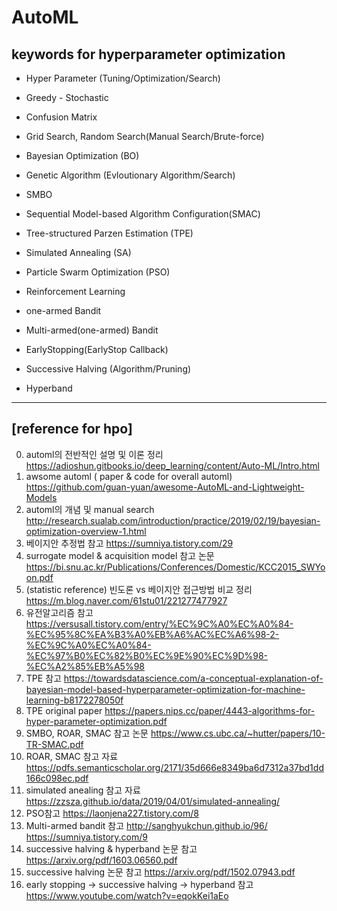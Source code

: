 # AutoML
## keywords for hyperparameter optimization

- Hyper Parameter (Tuning/Optimization/Search)  
- Greedy - Stochastic 
- Confusion Matrix 

- Grid Search, Random Search(Manual Search/Brute-force) 

- Bayesian Optimization (BO) 

- Genetic Algorithm (Evloutionary Algorithm/Search)
 
- SMBO  
- Sequential Model-based Algorithm Configuration(SMAC) 
- Tree-structured Parzen Estimation (TPE) 

- Simulated Annealing (SA) 
- Particle Swarm Optimization (PSO) 

- Reinforcement Learning 
- one-armed Bandit 
- Multi-armed(one-armed) Bandit 
- EarlyStopping(EarlyStop Callback) 
- Successive Halving (Algorithm/Pruning) 
- Hyperband 


-----------------------------------------------------------
## [reference for hpo]
0. automl의 전반적인 설명 및 이론 정리 
https://adioshun.gitbooks.io/deep_learning/content/Auto-ML/Intro.html
1. awsome automl ( paper & code for overall automl)
https://github.com/guan-yuan/awesome-AutoML-and-Lightweight-Models
2. automl의 개념 및 manual search 
http://research.sualab.com/introduction/practice/2019/02/19/bayesian-optimization-overview-1.html
3. 베이지안 추정법 참고 
https://sumniya.tistory.com/29
4. surrogate model & acquisition model 참고 논문
https://bi.snu.ac.kr/Publications/Conferences/Domestic/KCC2015_SWYoon.pdf
5. (statistic reference) 빈도론 vs 베이지안 접근방법 비교 정리 
https://m.blog.naver.com/61stu01/221277477927
6. 유전알고리즘 참고 
https://versusall.tistory.com/entry/%EC%9C%A0%EC%A0%84-%EC%95%8C%EA%B3%A0%EB%A6%AC%EC%A6%98-2-%EC%9C%A0%EC%A0%84-%EC%97%B0%EC%82%B0%EC%9E%90%EC%9D%98-%EC%A2%85%EB%A5%98
7. TPE 참고
https://towardsdatascience.com/a-conceptual-explanation-of-bayesian-model-based-hyperparameter-optimization-for-machine-learning-b8172278050f
8. TPE original paper
https://papers.nips.cc/paper/4443-algorithms-for-hyper-parameter-optimization.pdf
9. SMBO, ROAR, SMAC 참고 논문 
https://www.cs.ubc.ca/~hutter/papers/10-TR-SMAC.pdf
10. ROAR, SMAC 참고 자료 
https://pdfs.semanticscholar.org/2171/35d666e8349ba6d7312a37bd1dd166c098ec.pdf
11. simulated anealing 참고 자료 
https://zzsza.github.io/data/2019/04/01/simulated-annealing/
12. PSO참고 
https://laonjena227.tistory.com/8
13. Multi-armed bandit 참고 
http://sanghyukchun.github.io/96/
https://sumniya.tistory.com/9
14. successive halving & hyperband 논문 참고 
https://arxiv.org/pdf/1603.06560.pdf
15. successive halving 논문 참고 
https://arxiv.org/pdf/1502.07943.pdf
16. early stopping -> successive halving -> hyperband 참고 
https://www.youtube.com/watch?v=eqokKei1aEo